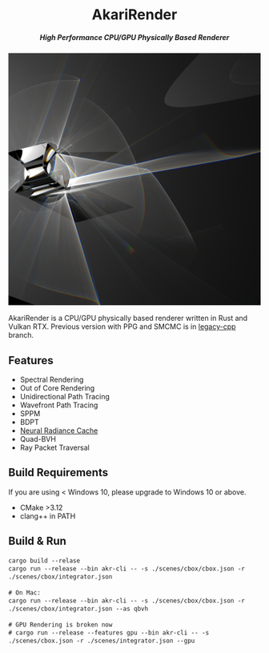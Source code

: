 <h1 align="center">AkariRender</h1>
<h5 align="center">High Performance CPU/GPU Physically Based Renderer</h5>

<!-- ![](gallery/beauty4k.png) -->
![](gallery/psor.png)

AkariRender is a CPU/GPU physically based renderer written in Rust and Vulkan RTX.
Previous version with PPG and SMCMC is in [legacy-cpp](https://github.com/shiinamiyuki/akari_render/tree/legacy-cpp) branch.

## Features
- Spectral Rendering
- Out of Core Rendering
- Unidirectional Path Tracing
- Wavefront Path Tracing
- SPPM
- BDPT
- [Neural Radiance Cache](https://arxiv.org/pdf/2106.12372.pdf)
- Quad-BVH
- Ray Packet Traversal

## Build Requirements
If you are using < Windows 10, please upgrade to Windows 10 or above.
- CMake >3.12
- clang++ in PATH

## Build & Run
```
cargo build --relase
cargo run --release --bin akr-cli -- -s ./scenes/cbox/cbox.json -r ./scenes/cbox/integrator.json

# On Mac:
cargo run --release --bin akr-cli -- -s ./scenes/cbox/cbox.json -r ./scenes/cbox/integrator.json --as qbvh

# GPU Rendering is broken now
# cargo run --release --features gpu --bin akr-cli -- -s ./scenes/cbox.json -r ./scenes/integrator.json --gpu
```
